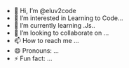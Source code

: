- 👋 Hi, I’m @eluv2code
- 👀 I’m interested in Learning to Code...
- 🌱 I’m currently learning .Js..
- 💞️ I’m looking to collaborate on ...
- 📫 How to reach me ...
- 😄 Pronouns: ...
- ⚡ Fun fact: ...

<!---
eluv2code/eluv2code is a ✨ special ✨ repository because its `README.md` (this file) appears on your GitHub profile.
You can click the Preview link to take a look at your changes.
--->
